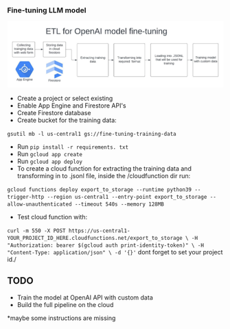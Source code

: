 ### Fine-tuning LLM model

![alt text](ETL-openai.jpeg "Title")

- Create a project or select existing
- Enable App Engine and Firestore API's
- Create Firestore database
- Create bucket for the training data:

`gsutil mb -l us-central1 gs://fine-tuning-training-data`

- Run `pip install -r requirements. txt`
- Run `gcloud app create`
- Run `gcloud app deploy`
- To create a cloud function for extracting the training data and transforming in to .jsonl file, inside the /cloudfunction dir run:

`gcloud functions deploy export_to_storage --runtime python39 --trigger-http --region us-central1 --entry-point export_to_storage --allow-unauthenticated --timeout 540s --memory 128MB`

- Test cloud function with:

`curl -m 550 -X POST https://us-central1-YOUR_PROJECT_ID_HERE.cloudfunctions.net/export_to_storage \
-H "Authorization: bearer $(gcloud auth print-identity-token)" \
-H "Content-Type: application/json" \
-d '{}'` dont forget to set your project id./

## TODO

- Train the model at OpenAI API with custom data
- Build the full pipeline on the cloud

\*maybe some instructions are missing
